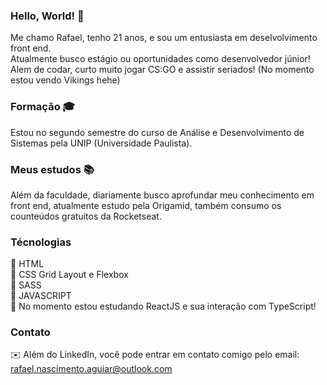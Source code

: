 ### Hello, World! 👋

Me chamo Rafael, tenho 21 anos, e sou um entusiasta em deselvolvimento front end. </br>
Atualmente busco estágio ou oportunidades como desenvolvedor júnior! </br>
Alem de codar, curto muito jogar CS:GO e assistir seriados! (No momento estou vendo Vikings hehe)

### Formação :mortar_board:
Estou no segundo semestre do curso de Análise e Desenvolvimento de Sistemas pela UNIP (Universidade Paulista).


### Meus estudos :books:

Além da faculdade, diariamente busco aprofundar meu conhecimento em front end, atualmente estudo pela Origamid, também consumo os counteúdos gratuitos da Rocketseat.

### Técnologias 

:small_blue_diamond: HTML</br>
:small_blue_diamond: CSS Grid Layout e Flexbox </br>
:small_blue_diamond: SASS </br>
:small_blue_diamond: JAVASCRIPT </br>
:small_blue_diamond: No momento estou estudando ReactJS e sua interação com TypeScript!   

### Contato 
:envelope: Além do LinkedIn, você pode entrar em contato comigo pelo email: 
rafael.nascimento.aguiar@outlook.com
